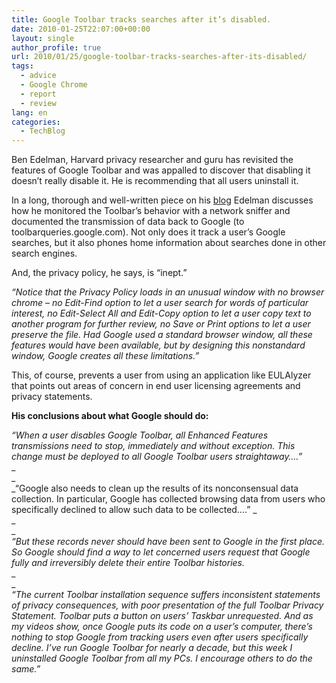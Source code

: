 ```yaml
---
title: Google Toolbar tracks searches after it’s disabled.
date: 2010-01-25T22:07:00+00:00
layout: single
author_profile: true
url: 2010/01/25/google-toolbar-tracks-searches-after-its-disabled/
tags:
  - advice
  - Google Chrome
  - report
  - review
lang: en
categories: 
  - TechBlog
---
```

Ben Edelman, Harvard privacy researcher and guru has revisited the features of Google Toolbar and was appalled to discover that disabling it doesn’t really disable it. He is recommending that all users uninstall it.

In a long, thorough and well-written piece on his [blog](http://www.benedelman.org/news/012610-1.html) Edelman discusses how he monitored the Toolbar’s behavior with a network sniffer and documented the transmission of data back to Google (to toolbarqueries.google.com). Not only does it track a user’s Google searches, but it also phones home information about searches done in other search engines.

And, the privacy policy, he says, is “inept.”

_“Notice that the Privacy Policy loads in an unusual window with no browser chrome – no Edit-Find option to let a user search for words of particular interest, no Edit-Select All and Edit-Copy option to let a user copy text to another program for further review, no Save or Print options to let a user preserve the file. Had Google used a standard browser window, all these features would have been available, but by designing this nonstandard window, Google creates all these limitations.”_

This, of course, prevents a user from using an application like EULAlyzer that points out areas of concern in end user licensing agreements and privacy statements.

**His conclusions about what Google should do:**

_“When a user disables Google Toolbar, all Enhanced Features transmissions need to stop, immediately and without exception. This change must be deployed to all Google Toolbar users straightaway….”_  
_  
_  
_“Google also needs to clean up the results of its nonconsensual data collection. In particular, Google has collected browsing data from users who specifically declined to allow such data to be collected….” _  
_  
_  
_“But these records never should have been sent to Google in the first place. So Google should find a way to let concerned users request that Google fully and irreversibly delete their entire Toolbar histories._  
_  
_  
_“The current Toolbar installation sequence suffers inconsistent statements of privacy consequences, with poor presentation of the full Toolbar Privacy Statement. Toolbar puts a button on users’ Taskbar unrequested. And as my videos show, once Google puts its code on a user’s computer, there’s nothing to stop Google from tracking users even after users specifically decline. I’ve run Google Toolbar for nearly a decade, but this week I uninstalled Google Toolbar from all my PCs. I encourage others to do the same.”_